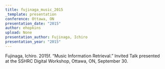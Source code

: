 ```yaml
---
title: fujinaga_music_2015
_template: presentation
conference: Ottawa, ON
presentation_date: "2015"
author: ehopkins
upload: None
presentation_author: Fujinaga, Ichiro
presentation_year: "2015"
---
```

Fujinaga, Ichiro. 2015f. “Music Information Retrieval.” Invited Talk presented at the SSHRC Digital Workshop, Ottawa, ON, September 30.